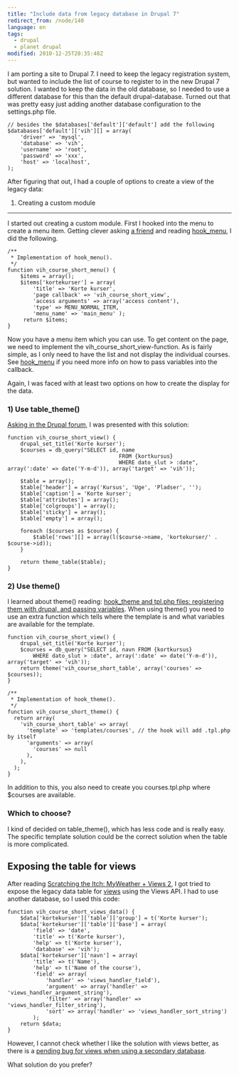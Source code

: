 ```yaml
---
title: "Include data from legacy database in Drupal 7"
redirect_from: /node/140
language: en
tags:
  - drupal
  - planet drupal
modified: 2010-12-25T20:35:48Z
---
```


I am porting a site to Drupal 7. I need to keep the legacy registration system, but wanted to include the list of course to register to in the new Drupal 7 solution. I wanted to keep the data in the old database, so I needed to use a different database for this than the default drupal-database. Turned out that was pretty easy just adding another database configuration to the settings.php file.

```
// besides the $databases['default']['default'] add the following
$databases['default']['vih'][] = array(
    'driver' => 'mysql',
    'database' => 'vih',
    'username' => 'root',
    'password' => 'xxx',
    'host' => 'localhost',
);
```
After figuring that out, I had a couple of options to create a view of the legacy data:

1) Creating a custom module
---------------------------

I started out creating a custom module. First I hooked into the menu to create a menu item. Getting clever asking [a friend](http://konstrukt.dk/) and reading [hook\_menu](http://api.drupal.org/api/drupal/modules--system--system.api.php/function/hook_menu/7), I did the following.

```
/**
 * Implementation of hook_menu().
 */ 
function vih_course_short_menu() {
    $items = array(); 
    $items['kortekurser'] = array( 
        'title' => 'Korte kurser', 
        'page callback' => 'vih_course_short_view', 
        'access arguments' => array('access content'), 
        'type' => MENU_NORMAL_ITEM, 
        'menu_name' => 'main_menu' ); 
     return $items; 
} 
```
Now you have a menu item which you can use. To get content on the page, we need to implement the vih\_course\_short\_view-function. As is fairly simple, as I only need to have the list and not display the individual courses. See [hook\_menu](http://api.drupal.org/api/drupal/modules--system--system.api.php/function/hook_menu/7) if you need more info on how to pass variables into the callback.

Again, I was faced with at least two options on how to create the display for the data.

### 1) Use table\_theme()

[Asking in the Drupal forum](http://drupal.org/node/974934), I was presented with this solution:

```
function vih_course_short_view() {
    drupal_set_title('Korte kurser');
    $courses = db_query("SELECT id, name 
                                   FROM {kortkursus} 
                                   WHERE dato_slut > :date", array(':date' => date('Y-m-d')), array('target' => 'vih'));
    
    $table = array();
    $table['header'] = array('Kursus', 'Uge', 'Pladser', '');
    $table['caption'] = 'Korte kurser';
    $table['attributes'] = array();
    $table['colgroups'] = array();
    $table['sticky'] = array();
    $table['empty'] = array();
    
    foreach ($courses as $course) {
        $table['rows'][] = array(l($course->name, 'kortekurser/' . $course->id));
    }
    
    return theme_table($table);    
}
```
### 2) Use theme()

I learned about theme() reading: [hook\_theme and tpl.php files: registering them with drupal, and passing variables](http://www.nicklewis.org/drupal-hackers-cookbook/theming/hook_theme-and-template-files). When using theme() you need to use an extra function which tells where the template is and what variables are available for the template.

```
function vih_course_short_view() {
    drupal_set_title('Korte kurser');
    $courses = db_query("SELECT id, navn FROM {kortkursus} 
        WHERE dato_slut > :date", array(':date' => date('Y-m-d')), array('target' => 'vih'));
    return theme('vih_course_short_table', array('courses' => $courses));
}

/**
 * Implementation of hook_theme().
 */
function vih_course_short_theme() {
  return array(
    'vih_course_short_table' => array(
      'template' => 'templates/courses', // the hook will add .tpl.php by itself
      'arguments' => array(
        'courses' => null
      ),
    ),
  );
}
```
In addition to this, you also need to create you courses.tpl.php where $courses are available.

### Which to choose?

I kind of decided on table\_theme(), which has less code and is really easy. The specific template solution could be the correct solution when the table is more complicated.

Exposing the table for views
----------------------------

After reading [Scratching the Itch: MyWeather + Views 2](http://www.stevekarsch.com/2008/11/30/scratching-itch-myweather-views-2), I got tried to expose the legacy data table for [views](http://drupal.org/project/views) using the Views API. I had to use another database, so I used this code:

```
function vih_course_short_views_data() {
    $data['kortekurser']['table']['group'] = t('Korte kurser');
    $data['kortekurser']['table']['base'] = array(
        'field' => 'date',
        'title' => t('Korte kurser'),
        'help' => t('Korte kurser'),
        'database' => 'vih');
    $data['kortekurser']['navn'] = array(
        'title' => t('Name'),
        'help' => t('Name of the course'),
        'field' => array(
            'handler' => 'views_handler_field'),
            'argument' => array('handler' => 'views_handler_argument_string'),
            'filter' => array('handler' => 'views_handler_filter_string'),
            'sort' => array('handler' => 'views_handler_sort_string')
        );
    return $data;
}

```
However, I cannot check whether I like the solution with views better, as there is a [pending bug for views when using a secondary database](http://drupal.org/node/949526).

What solution do you prefer?

